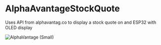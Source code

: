 # AlphaAvantageStockQuote
Uses API from alphavantag.co to display a stock quote on and ESP32 with OLED display

![AlphaVantage (Small)](https://user-images.githubusercontent.com/31633408/101237324-8d5dfb00-368c-11eb-9692-15de8a969514.jpeg)
